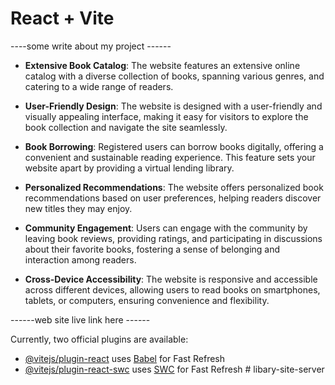 # React + Vite
----some write about my project ------

- **Extensive Book Catalog**: The website features an extensive online catalog with a diverse collection of books, spanning various genres, and catering to a wide range of readers.

- **User-Friendly Design**: The website is designed with a user-friendly and visually appealing interface, making it easy for visitors to explore the book collection and navigate the site seamlessly.

- **Book Borrowing**: Registered users can borrow books digitally, offering a convenient and sustainable reading experience. This feature sets your website apart by providing a virtual lending library.

- **Personalized Recommendations**: The website offers personalized book recommendations based on user preferences, helping readers discover new titles they may enjoy.

- **Community Engagement**: Users can engage with the community by leaving book reviews, providing ratings, and participating in discussions about their favorite books, fostering a sense of belonging and interaction among readers.

- **Cross-Device Accessibility**: The website is responsive and accessible across different devices, allowing users to read books on smartphones, tablets, or computers, ensuring convenience and flexibility.



------web site live link here ------





Currently, two official plugins are available:

- [@vitejs/plugin-react](https://github.com/vitejs/vite-plugin-react/blob/main/packages/plugin-react/README.md) uses [Babel](https://babeljs.io/) for Fast Refresh
- [@vitejs/plugin-react-swc](https://github.com/vitejs/vite-plugin-react-swc) uses [SWC](https://swc.rs/) for Fast Refresh
#   l i b a r y - s i t e - s e r v e r  
 